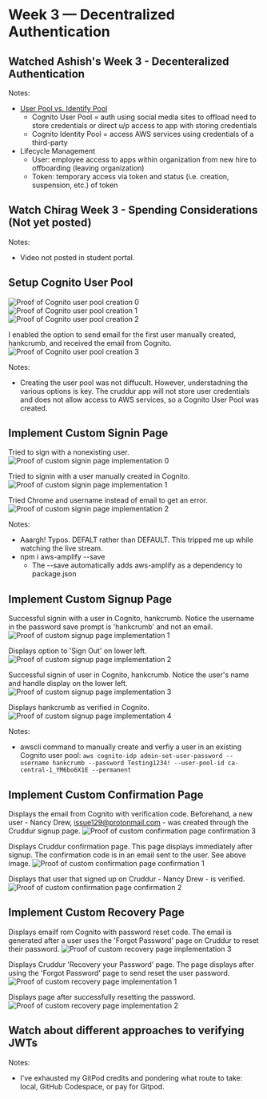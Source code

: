 # Week 3 — Decentralized Authentication

## Watched Ashish's Week 3 - Decenteralized Authentication
Notes:
- [User Pool vs. Identify Pool](https://youtu.be/tEJIeII66pY?t=510)
    - Cognito User Pool = auth using social media sites to offload need to store credentials or direct u/p access to app with storing credentials
    - Cognito Identity Pool = access AWS services using credentials of a third-party
- Lifecycle Management
    - User: employee access to apps within organization from new hire to offboarding (leaving organization)
    - Token: temporary access via token and status (i.e. creation, suspension, etc.) of token

## Watch Chirag Week 3 - Spending Considerations (Not yet posted)
Notes:
- Video not posted in student portal.

## Setup Cognito User Pool
![Proof of Cognito user pool creation 0](/assets/week3-proof-setup-cognito-user-pool.png)
![Proof of Cognito user pool creation 1](/assets/week3-proof-setup-cognito-user-pool-1.png)
![Proof of Cognito user pool creation 2](/assets/week3-proof-setup-cognito-user-pool-2.png)

I enabled the option to send email for the first user manually created, hankcrumb, and received the email from Cognito.
![Proof of Cognito user pool creation 3](/assets/week3-proof-setup-cognito-user-pool-3.jpeg)

Notes:
- Creating the user pool was not diffucult. However, understadning the various options is key. The cruddur app will not store user credentials and does not allow access to AWS services, so a Cognito User Pool was created.

## Implement Custom Signin Page
Tried to sign with a nonexisting user.
![Proof of custom signin page implementation 0](/assets/week3-proof-implement-custom-signin-page.png)

Tried to signin with a user manually created in Cognito.
![Proof of custom signin page implementation 1](/assets/week3-proof-implement-custom-signin-page-1.png)

Tried Chrome and username instead of email to get an error.
![Proof of custom signin page implementation 2](/assets/week3-proof-implement-custom-signin-page-2.png)

Notes:
- Aaargh! Typos. DEFALT rather than DEFAULT. This tripped me up while watching the live stream.
- npm i aws-amplify --save
    - The --save automatically adds aws-amplify as a dependency to package.json

## Implement Custom Signup Page 
Successful signin with a user in Cognito, hankcrumb. Notice the username in the password save prompt is 'hankcrumb' and not an email.
![Proof of custom signup page implementation 1](/assets/week3-proof-implement-custom-signup-page-1.png)

Displays option to 'Sign Out' on lower left.
![Proof of custom signup page implementation 2](/assets/week3-proof-implement-custom-signup-page-2.png)

Successful signin of user in Cognito, hankcrumb. Notice the user's name and handle display on the lower left.
![Proof of custom signup page implementation 3](/assets/week3-proof-implement-custom-signup-page-3.png)

Displays hankcrumb as verified in Cognito.
![Proof of custom signup page implementation 4](/assets/week3-proof-implement-custom-signup-page-4.png)

Notes:
- awscli command to manually create and verfiy a user in an existing Cognito user pool: `aws cognito-idp admin-set-user-password --username hankcrumb --password Testing1234! --user-pool-id ca-central-1_YM6bo6X1E --permanent`

## Implement Custom Confirmation Page
Displays the email from Cognito with verification code. Beforehand, a new user - Nancy Drew, issue129@protonmail.com - was created through the Cruddur signup page.
![Proof of custom confirmation page confirmation 3](/assets/week3-proof-implement-custom-confirmation-page-3.jpeg)

Displays Cruddur confirmation page. This page displays immediately after signup. The confirmation code is in an email sent to the user. See above image.
![Proof of custom confirmation page confirmation 1](/assets/week3-proof-implement-custom-confirmation-page-1.png)

Displays that user that signed up on Cruddur - Nancy Drew - is verified.
![Proof of custom confirmation page confirmation 2](/assets/week3-proof-implement-custom-confirmation-page-2.png)

## Implement Custom Recovery Page
Displays emailf rom Cognito with password reset code. The email is generated after a user uses the 'Forgot Password' page on Cruddur to reset their password.
![Proof of custom recovery page implementation 3](/assets/week3-proof-implement-custom-recovery-page-3.jpeg)

Displays Cruddur 'Recovery your Password' page. The page displays after using the 'Forgot Password' page to send reset the user password.
![Proof of custom recovery page implementation 1](/assets/week3-proof-implement-custom-recovery-page-1.png)

Displays page after successfully resetting the password.
![Proof of custom recovery page implementation 2](/assets/week3-proof-implement-custom-recovery-page-2.png)

## Watch about different approaches to verifying JWTs

Notes:
- I've exhausted my GitPod credits and pondering what route to take: local, GitHub Codespace, or pay for Gitpod.